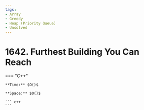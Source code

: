 ```yaml
---
tags:
- Array
- Greedy
- Heap (Priority Queue)
- Unsolved
---
```



# 1642. Furthest Building You Can Reach

=== "C++"

    **Time:** $O()$

    **Space:** $O()$

    ``` c++
    ```